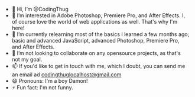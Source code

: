 - 👋 Hi, I’m @CodingThug
- 👀 I’m interested in Adobe Photoshop, Premiere Pro, and After Effects. I, of course love the world of web applications as well. That's why I'm here!
- 🌱 I’m currently relearning most of the basics I learned a few months ago; basic and advanced JavaScript, advanced Photoshop, Premiere Pro, and After Effects. 
- 💞️ I’m not looking to collaborate on any opensource projects, as that's not my goal.
- 📫 If you'd like to get in touch with me, which I doubt, you can send me an email ad codingthuglocalhost@gmail.com
- 😄 Pronouns: I'm a boy Damon!
- ⚡ Fun fact: I'm not funny.

<!---
CodingThug/CodingThug is a ✨ special ✨ repository because its `README.md` (this file) appears on your GitHub profile.
You can click the Preview link to take a look at your changes.
--->
